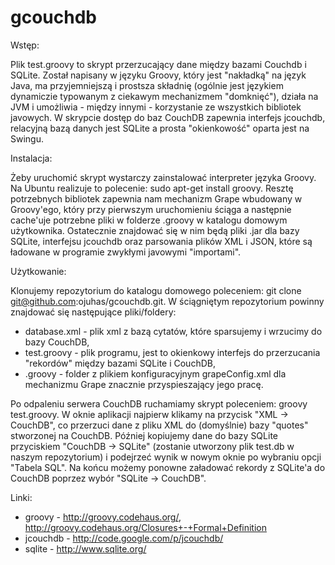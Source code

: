 gcouchdb
========

Wstęp:

Plik test.groovy to skrypt przerzucający dane między bazami Couchdb i SQLite. Został napisany w języku Groovy, który jest "nakładką" na język Java, ma przyjemniejszą i prostsza składnię (ogólnie jest językiem dynamiczie typowanym z ciekawym  mechanizmem "domknięć"), działa na JVM i umożliwia - między innymi - korzystanie ze wszystkich bibliotek javowych. W skrypcie dostęp do baz CouchDB zapewnia interfejs jcouchdb, relacyjną bazą danych jest SQLite a prosta "okienkowość" oparta jest na Swingu.

Instalacja:

Żeby uruchomić skrypt wystarczy zainstalować interpreter języka Groovy. Na Ubuntu realizuje to polecenie: sudo apt-get install groovy. Resztę potrzebnych bibliotek zapewnia nam mechanizm Grape wbudowany w Groovy'ego, który przy pierwszym uruchomieniu ściąga a następnie cache'uje potrzebne pliki w folderze .groovy w katalogu domowym użytkownika. Ostatecznie znajdować się w nim będą pliki .jar dla bazy SQLite, interfejsu jcouchdb oraz parsowania plików XML i JSON, które są ładowane w programie zwykłymi javowymi "importami".

Użytkowanie: 

Klonujemy repozytorium do katalogu domowego poleceniem: git clone git@github.com:ojuhas/gcouchdb.git. W ściągniętym repozytorium powinny znajdować się następujące pliki/foldery:

- database.xml - plik xml z bazą cytatów, które sparsujemy i wrzucimy do bazy CouchDB,
- test.groovy - plik programu, jest to okienkowy interfejs do przerzucania "rekordów" między bazami SQLite i CouchDB,
- .groovy - folder z plikiem konfiguracyjnym grapeConfig.xml dla mechanizmu Grape znacznie przyspieszający jego pracę.

Po odpaleniu serwera CouchDB ruchamiamy skrypt poleceniem: groovy test.groovy. W oknie aplikacji najpierw klikamy na przycisk "XML -> CouchDB", co przerzuci dane z pliku XML do (domyślnie) bazy "quotes" stworzonej na CouchDB. Później kopiujemy dane do bazy SQLite przyciskiem "CouchDB -> SQLite" (zostanie utworzony plik test.db w naszym repozytorium) i podejrzeć wynik w nowym oknie po wybraniu opcji "Tabela SQL". Na końcu możemy ponowne załadować rekordy z SQLite'a do CouchDB poprzez wybór "SQLite -> CouchDB".

Linki:

- groovy - http://groovy.codehaus.org/, http://groovy.codehaus.org/Closures+-+Formal+Definition
- jcouchdb - http://code.google.com/p/jcouchdb/
- sqlite - http://www.sqlite.org/

